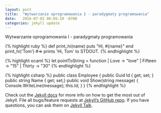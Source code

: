 ```yaml
---
layout: post
title:  "Wytwarzanie oprogramowania I - paradygmaty programowania"
date:   2016-07-02 06:05:10 -0700
categories: jekyll update
---
```

Wytwarzanie oprogramowania I - paradygmaty programowania

{% highlight ruby %}
def print_hi(name)
  puts "Hi, #{name}"
end
print_hi('Tom')
#=> prints 'Hi, Tom' to STDOUT.
{% endhighlight %}

{% highlight ocaml %}
let pointToString = function
    | Love -> "love"
    | Fifteen -> "15"
| Thirty -> "30"
{% endhighlight %}

{% highlight csharp %}
public class Employee
{
	public Guid Id { get; set; }
	public string Name { get; set;}
	public void Show(string message)
	{
		Console.WriteLine(message);
		this.Id;
	}
}
{% endhighlight %}

Check out the [Jekyll docs][jekyll-docs] for more info on how to get the most out of Jekyll. File all bugs/feature requests at [Jekyll’s GitHub repo][jekyll-gh]. If you have questions, you can ask them on [Jekyll Talk][jekyll-talk].

[jekyll-docs]: http://jekyllrb.com/docs/home
[jekyll-gh]:   https://github.com/jekyll/jekyll
[jekyll-talk]: https://talk.jekyllrb.com/
